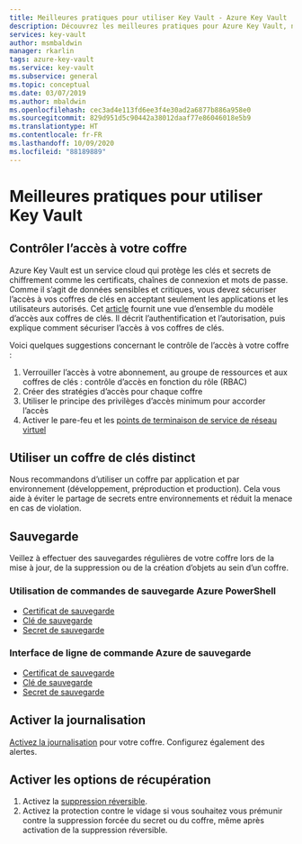 ```yaml
---
title: Meilleures pratiques pour utiliser Key Vault - Azure Key Vault | Microsoft Docs
description: Découvrez les meilleures pratiques pour Azure Key Vault, notamment le contrôle de l’accès, quand utiliser les différentes options de coffre de clés, de sauvegarde, de journalisation et de récupération.
services: key-vault
author: msmbaldwin
manager: rkarlin
tags: azure-key-vault
ms.service: key-vault
ms.subservice: general
ms.topic: conceptual
ms.date: 03/07/2019
ms.author: mbaldwin
ms.openlocfilehash: cec3ad4e113fd6ee3f4e30ad2a6877b886a958e0
ms.sourcegitcommit: 829d951d5c90442a38012daaf77e86046018e5b9
ms.translationtype: HT
ms.contentlocale: fr-FR
ms.lasthandoff: 10/09/2020
ms.locfileid: "88189889"
---
```

# <a name="best-practices-to-use-key-vault"></a>Meilleures pratiques pour utiliser Key Vault

## <a name="control-access-to-your-vault"></a>Contrôler l’accès à votre coffre

Azure Key Vault est un service cloud qui protège les clés et secrets de chiffrement comme les certificats, chaînes de connexion et mots de passe. Comme il s’agit de données sensibles et critiques, vous devez sécuriser l’accès à vos coffres de clés en acceptant seulement les applications et les utilisateurs autorisés. Cet [article](secure-your-key-vault.md) fournit une vue d’ensemble du modèle d’accès aux coffres de clés. Il décrit l’authentification et l’autorisation, puis explique comment sécuriser l’accès à vos coffres de clés.

Voici quelques suggestions concernant le contrôle de l’accès à votre coffre :
1. Verrouiller l’accès à votre abonnement, au groupe de ressources et aux coffres de clés : contrôle d’accès en fonction du rôle (RBAC)
2. Créer des stratégies d’accès pour chaque coffre
3. Utiliser le principe des privilèges d’accès minimum pour accorder l’accès
4. Activer le pare-feu et les [points de terminaison de service de réseau virtuel](overview-vnet-service-endpoints.md)

## <a name="use-separate-key-vault"></a>Utiliser un coffre de clés distinct

Nous recommandons d’utiliser un coffre par application et par environnement (développement, préproduction et production). Cela vous aide à éviter le partage de secrets entre environnements et réduit la menace en cas de violation.

## <a name="backup"></a>Sauvegarde

Veillez à effectuer des sauvegardes régulières de votre coffre lors de la mise à jour, de la suppression ou de la création d’objets au sein d’un coffre.

### <a name="azure-powershell-backup-commands"></a>Utilisation de commandes de sauvegarde Azure PowerShell

* [Certificat de sauvegarde](https://docs.microsoft.com/powershell/module/azurerm.keyvault/Backup-AzureKeyVaultCertificate?view=azurermps-6.13.0)
* [Clé de sauvegarde](https://docs.microsoft.com/powershell/module/azurerm.keyvault/Backup-AzureKeyVaultKey?view=azurermps-6.13.0)
* [Secret de sauvegarde](https://docs.microsoft.com/powershell/module/azurerm.keyvault/Backup-AzureKeyVaultSecret?view=azurermps-6.13.0)

### <a name="azure-cli-backup-commands"></a>Interface de ligne de commande Azure de sauvegarde

* [Certificat de sauvegarde](https://docs.microsoft.com/cli/azure/keyvault/certificate?view=azure-cli-latest#az-keyvault-certificate-backup)
* [Clé de sauvegarde](https://docs.microsoft.com/cli/azure/keyvault/key?view=azure-cli-latest#az-keyvault-key-backup)
* [Secret de sauvegarde](https://docs.microsoft.com/cli/azure/keyvault/secret?view=azure-cli-latest#az-keyvault-secret-backup)


## <a name="turn-on-logging"></a>Activer la journalisation

[Activez la journalisation](logging.md) pour votre coffre. Configurez également des alertes.

## <a name="turn-on-recovery-options"></a>Activer les options de récupération

1. Activez la [suppression réversible](soft-delete-overview.md).
2. Activez la protection contre le vidage si vous souhaitez vous prémunir contre la suppression forcée du secret ou du coffre, même après activation de la suppression réversible.

